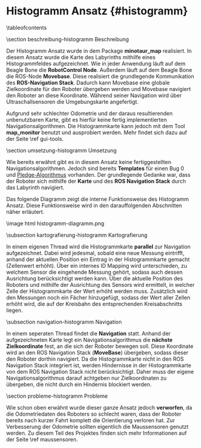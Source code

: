 Histogramm Ansatz {#histogramm}
===

\tableofcontents

\section beschreibung-histogramm Beschreibung

Der Histogramm Ansatz wurde in dem Package __minotaur_map__ realisiert.
In diesem Ansatz wurde die Karte des Labyrinths mithilfe eines 
Histogrammfeldes aufgezeichnet. Wie in jeder Anwendung läuft auf dem 
Beagle Bone die __RobotControl Node__. Außerdem läuft auf dem Beagle 
Bone die ROS-Node __Movebase__. Diese realisiert die grundlegende 
Kommunikation des __ROS-Navigation Stack__. Dadurch kann Movebase eine 
globale Zielkoordinate für den Roboter übergeben werden und Movebase 
navigiert den Roboter an diese Koordinate. Während seiner Navigation 
wird über Ultraschallsensoren die Umgebungskarte angefertigt.

Aufgrund sehr schlechter Odometrie und der daraus resultierenden 
unbenutzbaren Karte, gibt es hierfür keine fertig implementierten 
Navigationsalgorithmen. Die Histogrammkarte kann jedoch mit dem Tool 
__map_monitor__ benutzt und ausprobiert werden. Mehr findet sich dazu 
auf der Seite \ref gui-tools.

\section umsetzung-histogramm Umsetzung

Wie bereits erwähnt gibt es in diesem Ansatz keine fertiggestellten 
Navigationsalgorithmen. Jedoch sind bereits __Templates__ für einen Bug 0 
und [Pledge-Algorithmus](http://de.wikipedia.org/wiki/L%C3%B6sungsalgorithmen_f%C3%BCr_Irrg%C3%A4rten#Pledge-Algorithmus)
vorhanden. Der grundlegende Gedanke war, dass der Roboter sich mithilfe 
der __Karte__ und des __ROS Navigation Stack__ durch das Labyrinth navigiert.

Das folgende Diagramm zeigt die interne Funktionsweise des Histogramm 
Ansatz. Diese Funktionsweise wird in den darauffolgenden Abschnitten 
näher erläutert.

\image html histogramm-diagramm.png

\subsection kartografierung-histogramm Kartografierung

In einem eigenen Thread wird die Histogrammkarte __parallel__ zur 
Navigation aufgezeichnet. Dabei wird jedesmal, sobald eine neue 
Messung eintrifft, anhand der aktuellen Position ein Eintrag in der 
Histogrammkarte gemacht (Zellenwert erhöht). Über ein internes ID Mapping wird 
unterschieden, zu welchem Sensor die eingehende Messung gehört, sodass 
auch dessen Ausrichtung berücksichtigt werden kann. Über die aktuelle 
Position des Roboters und mithilfe der Ausrichtung des Sensors wird 
ermittelt, in welcher Zelle der Histogrammkarte der Wert erhöht 
werden muss. Zusätzlich wird den Messungen noch ein Fächer 
hinzugefügt, sodass der Wert aller Zellen erhöht wird, die auf der 
Kreisbahn des entsprechenden Kreisabschnitts liegen.

\subsection navigation-histogramm Navigation

In einem seperaten Thread findet die __Navigation__ statt. Anhand der
aufgezeichneten Karte legt ein Navigationsalgorithmus die __nächste 
Zielkoordinate__ fest, an die sich der Roboter bewegen soll. Diese 
Koordinate wird an den ROS Navigation Stack (__MoveBase__) übergeben, sodass dieser 
den Roboter dorthin navigiert. Da die Histogrammkarte nicht in den ROS 
Navigation Stack integriert ist, werden Hindernisse in der 
Histogrammkarte von dem ROS Navigation Stack nicht berücksichtigt.
Daher muss der eigene Navigationsalgorithmus darauf achtgeben nur 
Zielkoordinaten zu übergeben, die nicht durch ein Hindernis blockiert 
werden.

\section probleme-histogramm Probleme

Wie schon oben erwähnt wurde dieser ganze Ansatz jedoch __verworfen__, da 
die Odometriedaten des Roboters so schlecht waren, dass der Roboter 
bereits nach kurzer Fahrt komplett die Orientierung verloren hat. Zur 
Verbesserung der Odometrie sollten eigentlich die Maussensoren genutzt 
werden. Zu diesem Teil des Projektes finden sich mehr Informationen 
auf der Seite \ref maussensoren.
